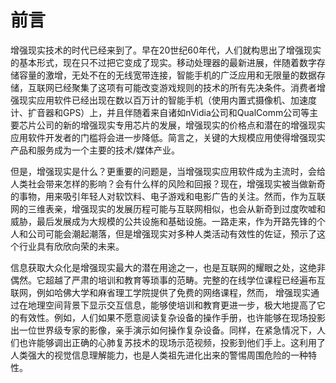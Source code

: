 # 前言

增强现实技术的时代已经来到了。早在20世纪60年代，人们就构思出了增强现实的基本形式，现在只不过把它变成了现实。移动处理器的最新进展，伴随着数字存储容量的激增，无处不在的无线宽带连接，智能手机的广泛应用和无限量的数据存储，互联网已经聚集了这项有可能改变游戏规则的技术的所有先决条件。消费者增强现实应用软件已经出现在数以百万计的智能手机（使用内置式摄像机、加速度计、扩音器和GPS）上，并且伴随着来自诸如nVidia公司和QualComm公司等主要芯片公司的新的增强现实专用芯片的发展，增强现实的价格点和潜在的增强现实应用软件开发者的门槛将会进一步降低。简言之，关键的大规模应用使得增强现实产品和服务成为一个主要的技术/媒体产业。

但是，增强现实是什么？更重要的问题是，当增强现实应用软件成为主流时，会给人类社会带来怎样的影响？会有什么样的风险和回报？现在，增强现实被当做新奇的事物，用来吸引年轻人对软饮料、电子游戏和电影广告的关注。然而，作为互联网的三维表亲，增强现实的发展历程可能与互联网相似，也会从新奇到过度吹嘘和威胁，最后发展成为大规模的公共设施和基础设施。一路走来，作为开路先锋的个人和公司可能会潮起潮落，但是增强现实对多种人类活动有效性的佐证，预示了这个行业具有欣欣向荣的未来。

信息获取大众化是增强现实最大的潜在用途之一，也是互联网的耀眼之处，这绝非偶然。它超越了严肃的培训和教育等琐事的范畴。完整的在线学位课程已经遍布互联网，例如哈佛大学和麻省理工学院提供了免费的网络课程，然而， 增强现实通过在地理空间背景下显示交互信息，能够使培训和教育更进一步，极大地提高了它的有效性。例如，人们如果不愿意阅读复杂设备的操作手册，也许能够在现场投影出一位世界级专家的影像，亲手演示如何操作复杂设备。同样，在紧急情况下，人们也许能够调出正确的心肺复苏技术的现场示范视频，投影到他们手上。这利用了人类强大的视觉信息理解能力，也是人类祖先进化出来的警惕周围危险的一种特性。

## 



